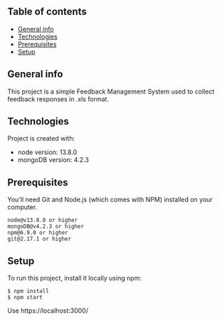 ## Table of contents
* [General info](#general-info)
* [Technologies](#technologies)
* [Prerequisites](#prerequisites)
* [Setup](#setup)

## General info
This project is a simple Feedback Management System used to collect feedback responses in .xls format.
	
## Technologies
Project is created with:
* node version: 13.8.0
* mongoDB version: 4.2.3

## Prerequisites

You'll need Git and Node.js (which comes with NPM) installed on your computer.

```
node@v13.8.0 or higher
mongoDB@v4.2.3 or higher
npm@6.9.0 or higher
git@2.17.1 or higher
```

	
## Setup
To run this project, install it locally using npm:

```
$ npm install
$ npm start
```
Use https://localhost:3000/
